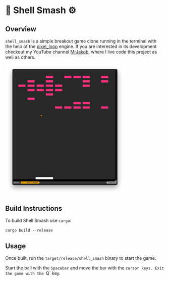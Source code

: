 # 👾 Shell Smash ⚙️

## Overview

`shell_smash` is a simple breakout game clone running in the terminal with the
help of the [pixel_loop](https://crates.io/crates/pixel_loop) engine. If you
are interested in its development checkout my YouTube channel
[MrJakob](https://youtube.com/c/mrjakob), where I live code this project as
well as others.

<img src="thumbnail.png" style="max-width: 75%" width="75%" />

## Build Instructions

To build Shell Smash use `cargo`:

```shell
cargo build --release
```

## Usage

Once built, run the `target/release/shell_smash` binary to start the game.

Start the ball with the `Spacebar` and move the bar with the `cursor keys.
Exit the game with the `Q` key.
